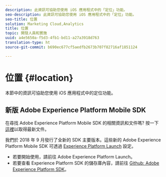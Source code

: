 ```yaml
---
description: 此資訊可協助您使用 iOS 應用程式中的「定位」功能。
seo-description: 此資訊可協助您使用 iOS 應用程式中的「定位」功能。
seo-title: 位置
solution: Marketing Cloud,Analytics
title: 位置
topic: 開發人員和實施
uuid: a4e5650a-f5d3-4fb1-bd11-a27a3918d763
translation-type: ht
source-git-commit: b690ec677cf5aedfb2673b707f82716af1851124

---
```



# 位置 {#location}

本節中的資訊可協助您使用 iOS 應用程式中的定位功能。

## 新版 Adobe Experience Platform Mobile SDK

在尋找 Adobe Experience Platform Mobile SDK 的相關資訊和文件嗎? 按一下[這裡](https://aep-sdks.gitbook.io/docs/)以取得最新文件。

我們於 2018 年 9 月發行了全新的 SDK 主要版本。這些新的 Adobe Experience Platform Mobile SDK 可透過 [Experience Platform Launch](https://www.adobe.com/tw/experience-platform/launch.html) 設定。

* 若要開始使用，請前往 Adobe Experience Platform Launch。
* 若要查看 Experience Platform SDK 的儲存庫內容，請前往 [Github: Adobe Experience Platform SDK](https://github.com/Adobe-Marketing-Cloud/acp-sdks)。
